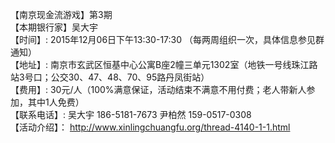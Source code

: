 【南京现金流游戏】第3期  
【本期银行家】吴大宇  
【时间】: 2015年12月06日下午13:30-17:30 （每两周组织一次，具体信息参见群通知）  
【地址】: 南京市玄武区恒基中心公寓B座2幢三单元1302室（地铁一号线珠江路站3号口；公交30、47、48、70、95路丹凤街站）  
【费用】: 30元/人（100%满意保证，活动结束不满意不用付费；老人带新人参加，其中1人免费）  
【联系电话】:  吴大宇 186-5181-7673  尹柏然 159-0517-0308  
【活动介绍】： http://www.xinlingchuangfu.org/thread-4140-1-1.html 